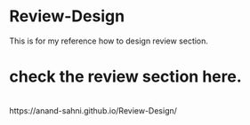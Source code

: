 # Review-Design
This is for my reference how to design review section.
<br/>
# check the review section here.
<br/>
https://anand-sahni.github.io/Review-Design/

